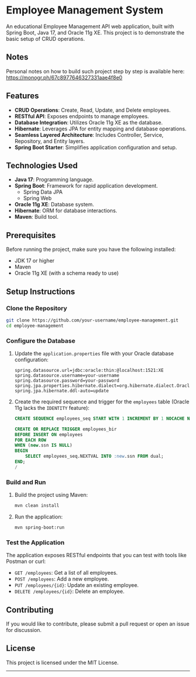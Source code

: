 # Employee Management System

An educational Employee Management API web application, built with Spring Boot, Java 17, and Oracle 11g XE.
This project is to demonstrate the basic setup of CRUD operations.

## Notes
Personal notes on how to build such project step by step is available here:
https://monogr.ph/67c8977646327331aae4f8e0

## Features

- **CRUD Operations**: Create, Read, Update, and Delete employees.
- **RESTful API**: Exposes endpoints to manage employees.
- **Database Integration**: Utilizes Oracle 11g XE as the database.
- **Hibernate**: Leverages JPA for entity mapping and database operations.
- **Seamless Layered Architecture**: Includes Controller, Service, Repository, and Entity layers.
- **Spring Boot Starter**: Simplifies application configuration and setup.

## Technologies Used

- **Java 17**: Programming language.
- **Spring Boot**: Framework for rapid application development.
  - Spring Data JPA
  - Spring Web
- **Oracle 11g XE**: Database system.
- **Hibernate**: ORM for database interactions.
- **Maven**: Build tool.

## Prerequisites

Before running the project, make sure you have the following installed:

- JDK 17 or higher
- Maven
- Oracle 11g XE (with a schema ready to use)

## Setup Instructions

### Clone the Repository

```sh
git clone https://github.com/your-username/employee-management.git
cd employee-management
```

### Configure the Database

1. Update the `application.properties` file with your Oracle database configuration:
   ```properties
   spring.datasource.url=jdbc:oracle:thin:@localhost:1521:XE
   spring.datasource.username=your-username
   spring.datasource.password=your-password
   spring.jpa.properties.hibernate.dialect=org.hibernate.dialect.Oracle10gDialect
   spring.jpa.hibernate.ddl-auto=update
   ```

2. Create the required sequence and trigger for the `employees` table (Oracle 11g lacks the `IDENTITY` feature):
   ```sql
   CREATE SEQUENCE employees_seq START WITH 1 INCREMENT BY 1 NOCACHE NOCYCLE;

   CREATE OR REPLACE TRIGGER employees_bir
   BEFORE INSERT ON employees
   FOR EACH ROW
   WHEN (new.ssn IS NULL)
   BEGIN
       SELECT employees_seq.NEXTVAL INTO :new.ssn FROM dual;
   END;
   /
   ```

### Build and Run

1. Build the project using Maven:
   ```sh
   mvn clean install
   ```

2. Run the application:
   ```sh
   mvn spring-boot:run
   ```

### Test the Application

The application exposes RESTful endpoints that you can test with tools like Postman or curl:

- `GET /employees`: Get a list of all employees.
- `POST /employees`: Add a new employee.
- `PUT /employees/{id}`: Update an existing employee.
- `DELETE /employees/{id}`: Delete an employee.

## Contributing

If you would like to contribute, please submit a pull request or open an issue for discussion.

## License

This project is licensed under the MIT License.

---

